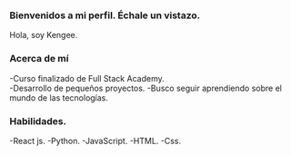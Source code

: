### Bienvenidos a mi perfil. Échale un vistazo. 


Hola, soy Kengee.

### Acerca de mí
-Curso finalizado de Full Stack Academy.                            
-Desarrollo de pequeños proyectos. 
-Busco seguir aprendiendo sobre el mundo de las tecnologías.

### Habilidades.
-React js.
-Python.
-JavaScript.
-HTML.
-Css.


